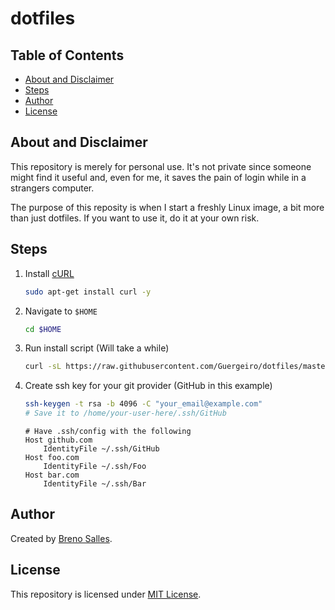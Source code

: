 # dotfiles

## Table of Contents

- [About and Disclaimer](#about-and-disclaimer)
- [Steps](#steps)
- [Author](#author)
- [License](#license)

## About and Disclaimer

This repository is merely for personal use. It's not private since someone might
find it useful and, even for me, it saves the pain of login while in a strangers
computer.

The purpose of this reposity is when I start a freshly Linux image, a bit more
than just dotfiles. If you want to use it, do it at your own risk.

## Steps

1. Install [cURL](https://curl.haxx.se/)

   ```bash
   sudo apt-get install curl -y
   ```

2. Navigate to `$HOME`

   ```bash
   cd $HOME
   ```

3. Run install script (Will take a while)

   ```bash
   curl -sL https://raw.githubusercontent.com/Guergeiro/dotfiles/master/install.sh | sh
   ```

4. Create ssh key for your git provider (GitHub in this example)

   ```bash
   ssh-keygen -t rsa -b 4096 -C "your_email@example.com"
   # Save it to /home/your-user-here/.ssh/GitHub
   ```

   ```
   # Have .ssh/config with the following
   Host github.com
       IdentityFile ~/.ssh/GitHub
   Host foo.com
       IdentityFile ~/.ssh/Foo
   Host bar.com
       IdentityFile ~/.ssh/Bar
   ```

## Author

Created by [Breno Salles](https://brenosalles.com).

## License

This repository is licensed under [MIT License](./LICENSE).
